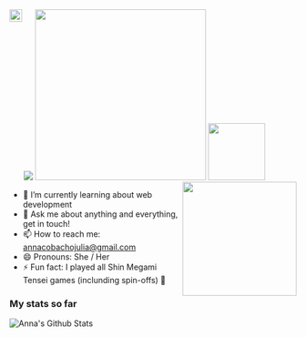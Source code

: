 
<img src="https://media.rawg.io/media/games/be9/be91ffd68268a5514b119a62170686be.jpg" />
<img src="https://i.imgur.com/kDndQ6I.jpg" width="300" /> <img src="https://static.wikia.nocookie.net/megamitensei/images/5/58/TatsuyaISSmile.png/revision/latest?cb=20140209175141" width="100" />

<a href="https://www.linkedin.com/in/anna-j%C3%BAlia-cobacho-gon%C3%A7alves-1aa109275/">
  <img align="left" alt="Anna's LinkedIn" width="22px" src="https://i.imgur.com/tf9UeWE.png" />
</a>


<img align="right" src="https://static.wikia.nocookie.net/megamitensei/images/b/b9/MayaISteenhappy.png/revision/latest?cb=20140209181656" width="200" />

- 🌱 I’m currently learning about web development
- 💬 Ask me about anything and everything, get in touch!
- 📫 How to reach me: <a>annacobachojulia@gmail.com</a>
- 😄 Pronouns: She / Her
- ⚡ Fun fact: I played all Shin Megami Tensei games (inclunding spin-offs) 🎣

### My stats so far
<img alt="Anna's Github Stats" src="https://github-readme-stats.vercel.app/api?username=tehrysz&&show_icons=true&title_color=0e0e0e&icon_color=0e0e0e&text_color=0e0e0e&bg_color=e0e0e0" />
